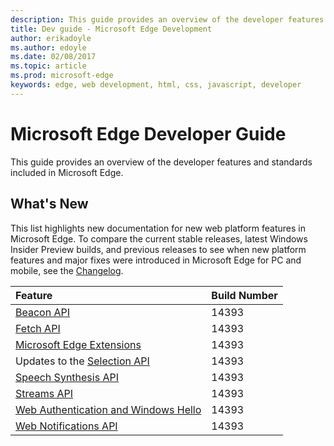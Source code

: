 ---description: This guide provides an overview of the developer features and standards included in Microsoft Edge.
title: Dev guide - Microsoft Edge Development
author: erikadoyle
ms.author: edoyle
ms.date: 02/08/2017
ms.topic: article
ms.prod: microsoft-edge
keywords: edge, web development, html, css, javascript, developer
---# Microsoft Edge Developer GuideThis guide provides an overview of the developer features and standards included in Microsoft Edge.## What's NewThis list highlights new documentation for new web platform features in Microsoft Edge. To compare the current stable releases, latest Windows Insider Preview builds, and previous releases to see when new platform features and major fixes were introduced in Microsoft Edge for PC and mobile, see the [Changelog](https://developer.microsoft.com/en-us/microsoft-edge/platform/changelog/).Feature | Build Number:----------| :-------------[Beacon API](./dev-guide/performance/beacon-API.md) | 14393[Fetch API](./dev-guide/performance/fetch-API.md) | 14393[Microsoft Edge Extensions](./extensions.md) | 14393Updates to the [Selection  API](./dev-guide/HTML5/selection-API.md) | 14393[Speech Synthesis API](./dev-guide/multimedia/web-speech-api.md) | 14393[Streams API](./dev-guide/performance/streams-API.md) | 14393[Web Authentication and Windows Hello](./dev-guide/device/web-authentication.md) | 14393[Web Notifications API](./dev-guide/device/web-Notifications-API.md)| 14393